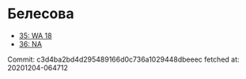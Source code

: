 # Белесова
- [35: WA 18](35.md)
- [36: NA](36.md)

Commit: c3d4ba2bd4d295489166d0c736a1029448dbeeec
 fetched at: 20201204-064712
